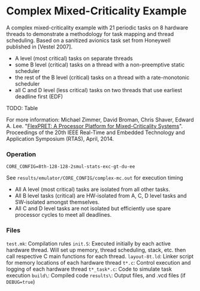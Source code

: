 Complex Mixed-Criticality Example
================================================================================

A complex mixed-criticality example with 21 periodic tasks on 8 hardware threads to demonstrate a methodology for task mapping and thread scheduling. Based on a sanitized avionics task set from Honeywell published in [Vestel 2007].

- A level (most critical) tasks on separate threads
- some B level (critical) tasks on a thread with a non-preemptive static scheduler
- the rest of the B level (critical) tasks on a thread with a rate-monotonic scheduler
- all C and D level (less critical) tasks on two threads that use earliest deadline first (EDF)


TODO: Table

For more information:
Michael Zimmer, David Broman, Chris Shaver, Edward A. Lee. "[FlexPRET: A Processor Platform for Mixed-Criticality Systems](http://chess.eecs.berkeley.edu/pubs/1048.html)". Proceedings of the 20th IEEE Real-Time and Embedded Technology and Application Symposium (RTAS), April, 2014.

### Operation
`CORE_CONFIG=8th-128-128-2smul-stats-exc-gt-du-ee`

See `results/emulator/CORE_CONFIG/complex-mc.out` for execution timing

- All A level (most critical) tasks are isolated from all other tasks. 
- All B level tasks (critical) are HW-isolated from A, C, D level tasks and SW-isolated amongst themselves. 
- All C and D level tasks are not isolated but efficiently use spare processor cycles to meet all deadlines.

### Files
`test.mk`: Compilation rules 
`init.S`: Executed initially by each active hardware thread. Will set up memory,
thread scheduling, stack, etc. then call respective C main functions for each
thread.
`layout-8t.ld`: Linker script for memory locations of each hardware thread
`t*.c`: Control execution and logging of each hardware thread
`t*_task*.c`: Code to simulate task execution
`build\`: Compiled code
`results\`: Output files, and .vcd files (if `DEBUG=true`)
